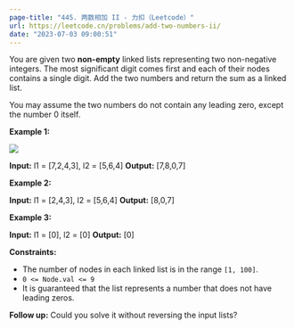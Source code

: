 ```yaml
---
page-title: "445. 两数相加 II - 力扣（Leetcode）"
url: https://leetcode.cn/problems/add-two-numbers-ii/
date: "2023-07-03 09:00:51"
---
```

You are given two **non-empty** linked lists representing two non-negative integers. The most significant digit comes first and each of their nodes contains a single digit. Add the two numbers and return the sum as a linked list.

You may assume the two numbers do not contain any leading zero, except the number 0 itself.

**Example 1:**

![](https://assets.leetcode.com/uploads/2021/04/09/sumii-linked-list.jpg)

**Input:** l1 = \[7,2,4,3\], l2 = \[5,6,4\]
**Output:** \[7,8,0,7\]

**Example 2:**

**Input:** l1 = \[2,4,3\], l2 = \[5,6,4\]
**Output:** \[8,0,7\]

**Example 3:**

**Input:** l1 = \[0\], l2 = \[0\]
**Output:** \[0\]

**Constraints:**

-   The number of nodes in each linked list is in the range `[1, 100]`.
-   `0 <= Node.val <= 9`
-   It is guaranteed that the list represents a number that does not have leading zeros.

**Follow up:** Could you solve it without reversing the input lists?